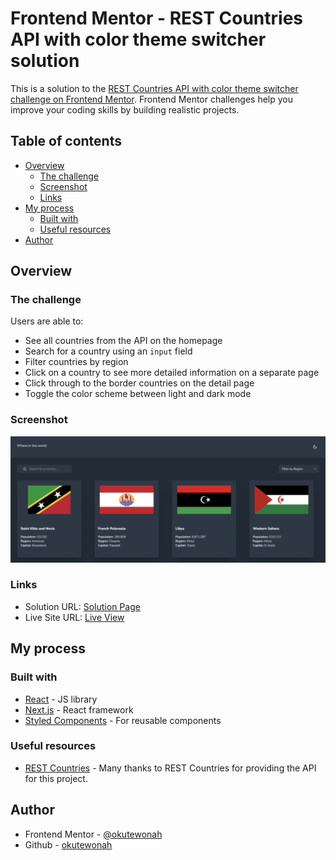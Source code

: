 # Frontend Mentor - REST Countries API with color theme switcher solution

This is a solution to the [REST Countries API with color theme switcher challenge on Frontend Mentor](https://www.frontendmentor.io/challenges/rest-countries-api-with-color-theme-switcher-5cacc469fec04111f7b848ca). Frontend Mentor challenges help you improve your coding skills by building realistic projects.

## Table of contents

- [Overview](#overview)
  - [The challenge](#the-challenge)
  - [Screenshot](#screenshot)
  - [Links](#links)
- [My process](#my-process)
  - [Built with](#built-with)
  - [Useful resources](#useful-resources)
- [Author](#author)

## Overview

### The challenge

Users are able to:

- See all countries from the API on the homepage
- Search for a country using an `input` field
- Filter countries by region
- Click on a country to see more detailed information on a separate page
- Click through to the border countries on the detail page
- Toggle the color scheme between light and dark mode

### Screenshot

![](/public/screenshot.png)

### Links

- Solution URL: [Solution Page](https://github.com/okutewonah/fm-countries)
- Live Site URL: [Live View](https://your-live-site-url.com)

## My process

### Built with

- [React](https://reactjs.org/) - JS library
- [Next.js](https://nextjs.org/) - React framework
- [Styled Components](https://ui.shadcn.com/) - For reusable components

### Useful resources

- [REST Countries](https://restcountries.com/) - Many thanks to REST Countries for providing the API for this project.

## Author

- Frontend Mentor - [@okutewonah](https://www.frontendmentor.io/profile/okutewonah)
- Github - [okutewonah](https://github.com/okutewonah)
